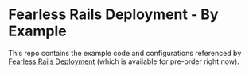 # Fearless Rails Deployment - By Example

This repo contains the example code and configurations referenced by [Fearless Rails Deployment](https://railsdeploymentbook.com) (which is available for pre-order right now).